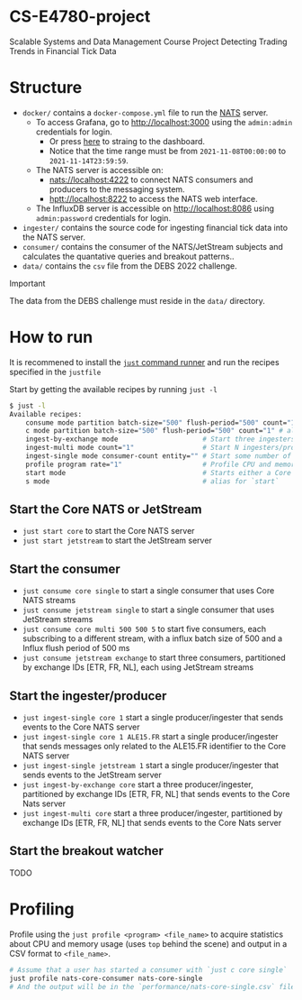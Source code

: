 # CS-E4780-project

Scalable Systems and Data Management Course Project Detecting Trading Trends in Financial Tick Data

# Structure

- `docker/` contains a `docker-compose.yml` file to run the [NATS](https://nats.io/) server.
    - To access Grafana, go to [http://localhost:3000](http://localhost:3000) using the `admin:admin` credentials for login.
        - Or press [here](http://localhost:3000/d/fe4t4qfwmesxsf/trading?orgId=1&from=2021-11-07T22:00:00.000Z&to=2021-11-14T21:59:59.000Z&timezone=utc&var-id=&refresh=5s) to straing to the dashboard.
        - Notice that the time range must be from `2021-11-08T00:00:00` to `2021-11-14T23:59:59`.
    - The NATS server is accessible on:
        - [nats://localhost:4222](nats://localhost:4222) to connect NATS consumers and producers to the messaging system.
        - [hptt://localhost:8222](http://localhost:8222) to access the NATS web interface.
    - The InfluxDB server is accessible on [http://localhost:8086](http://localhost:8086) using `admin:password` credentials for login.
- `ingester/` contains the source code for ingesting financial tick data into the NATS server.
- `consumer/` contains the consumer of the NATS/JetStream subjects and calculates the quantative queries and breakout patterns..
- `data/` contains the `csv` file from the DEBS 2022 challenge.

> [!IMPORTANT]  
> The data from the DEBS challenge must reside in the `data/` directory.


# How to run

It is recommened to install the [`just` command runner](https://github.com/casey/just) and run the recipes specified in the `justfile`

Start by getting the available recipes by running `just -l`

```bash
$ just -l
Available recipes:
    consume mode partition batch-size="500" flush-period="500" count="1" # Start a consumer that listens for messages related to tick data
    c mode partition batch-size="500" flush-period="500" count="1" # alias for `consume`
    ingest-by-exchange mode                     # Start three ingesters/producer that partition the data and send it to the streams [exchange.ETR, exchange.FR, exchange.NL]
    ingest-multi mode count="1"                 # Start N ingesters/producer that partition the data and send it to the streams exchange.0 ... exchange.N - 1
    ingest-single mode consumer-count entity="" # Start some number of ingesters that send messages to a single subject named `exchange`
    profile program rate="1"                    # Profile CPU and memory usage of a program
    start mode                                  # Starts either a Core NATS server or a JetStream server
    s mode                                      # alias for `start`
```

## Start the Core NATS or JetStream

- `just start core` to start the Core NATS server
- `just start jetstream` to start the JetStream server

## Start the consumer

- `just consume core single` to start a single consumer that uses Core NATS streams 
- `just consume jetstream single` to start a single consumer that uses JetStream streams 
- `just consume core multi 500 500 5` to start five consumers, each subscribing to a different stream, with a influx batch size of 500 and a Influx flush period of 500 ms
- `just consume jetstream exchange` to start three consumers, partitioned by exchange IDs [ETR, FR, NL], each using JetStream streams

## Start the ingester/producer

- `just ingest-single core 1` start a single producer/ingester that sends events to the Core NATS server
- `just ingest-single core 1 ALE15.FR` start a single producer/ingester that sends messages only related to the ALE15.FR identifier to the Core NATS server
- `just ingest-single jetstream 1` start a single producer/ingester that sends events to the JetStream server
- `just ingest-by-exchange core` start a three producer/ingester, partitioned by exchange IDs [ETR, FR, NL] that sends events to the Core Nats server
- `just ingest-multi core` start a three producer/ingester, partitioned by exchange IDs [ETR, FR, NL] that sends events to the Core Nats server

## Start the breakout watcher

TODO

# Profiling

Profile using the `just profile <program> <file_name>` to acquire statistics about CPU and memory usage (uses `top` behind the scene) and output in a CSV format to `<file_name>`.

```bash
# Assume that a user has started a consumer with `just c core single`
just profile nats-core-consumer nats-core-single
# And the output will be in the `performance/nats-core-single.csv` file
```